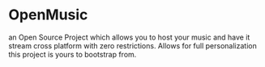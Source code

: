 # OpenMusic
an Open Source Project which allows you to host your music and have it stream cross platform with zero restrictions. Allows for full personalization this project is yours to bootstrap from. 
